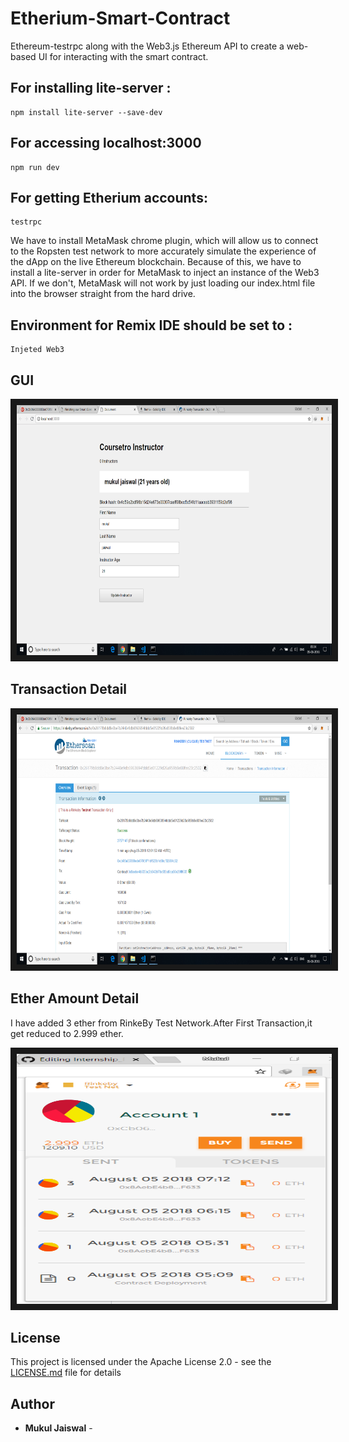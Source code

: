 # Etherium-Smart-Contract
Ethereum-testrpc along with the Web3.js Ethereum API to create a web-based UI for interacting with the smart contract.

## For installing lite-server :

```
npm install lite-server --save-dev
```
 
## For accessing localhost:3000
```
npm run dev 
```

## For getting Etherium accounts:
```
testrpc
```

We have to install MetaMask chrome plugin, which will allow us to connect to the Ropsten test network to more accurately simulate the experience of the dApp on the live Ethereum blockchain. Because of this, we have to install a lite-server in order for MetaMask to inject an instance of the Web3 API. If we don't, MetaMask will not work by just loading our index.html file into the browser straight from the hard drive.

## Environment for Remix IDE should be set to :

```
Injeted Web3
```
## GUI
<img src="frontend.png" 
alt="IMAGE ALT TEXT HERE" width="800" height="400" border="10" />

## Transaction Detail

<img src="transaction.png" 
alt="IMAGE ALT TEXT HERE" width="800" height="400" border="10" />

## Ether Amount Detail

I have added 3 ether from RinkeBy Test Network.After First Transaction,it get reduced to 2.999 ether.

<img src="metamask.png" 
alt="IMAGE ALT TEXT HERE" width="800" height="400" border="10" />

## License

This project is licensed under the Apache License 2.0  - see the [LICENSE.md](LICENSE.md) file for details

## Author

* **Mukul Jaiswal** -
